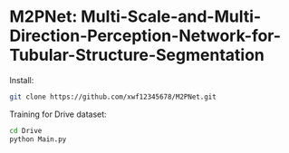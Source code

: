 # M2PNet: Multi-Scale-and-Multi-Direction-Perception-Network-for-Tubular-Structure-Segmentation
Install: <br>
```bash
git clone https://github.com/xwf12345678/M2PNet.git
```
Training for Drive dataset: <br>
```bash
cd Drive
python Main.py
```
